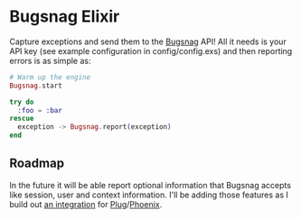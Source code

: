 Bugsnag Elixir
==============

Capture exceptions and send them to the [Bugsnag](http://bugsnag.com) API! All
it needs is your API key (see example configuration in config/config.exs) and
then reporting errors is as simple as:

```elixir
# Warm up the engine
Bugsnag.start

try do
  :foo = :bar
rescue
  exception -> Bugsnag.report(exception)
end
```

## Roadmap

In the future it will be able report optional information that Bugsnag accepts
like session, user and context information. I'll be adding those features as I
build out [an integration](https://github.com/jarednorman/plugsnag) for
[Plug](https://github.com/elixir-lang/plug)/[Phoenix](https://github.com/phoenixframework/phoenix).
